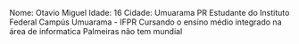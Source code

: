 Nome: Otavio Miguel
Idade: 16
Cidade: Umuarama PR
Estudante do Instituto Federal Campús Umuarama - IFPR
Cursando o ensino médio integrado na área de informatica
Palmeiras não tem mundial

